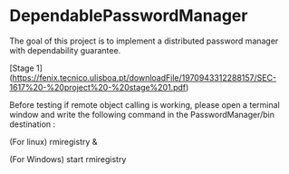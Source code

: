 # DependablePasswordManager
The goal of this project is to  implement a  distributed password manager with dependability guarantee.

[Stage 1] (https://fenix.tecnico.ulisboa.pt/downloadFile/1970943312288157/SEC-1617%20-%20project%20-%20stage%201.pdf)

Before testing if remote object calling is working, please open a terminal window and write the following command in the PasswordManager/bin destination :

(For linux)
rmiregistry &

(For Windows)
start rmiregistry 

